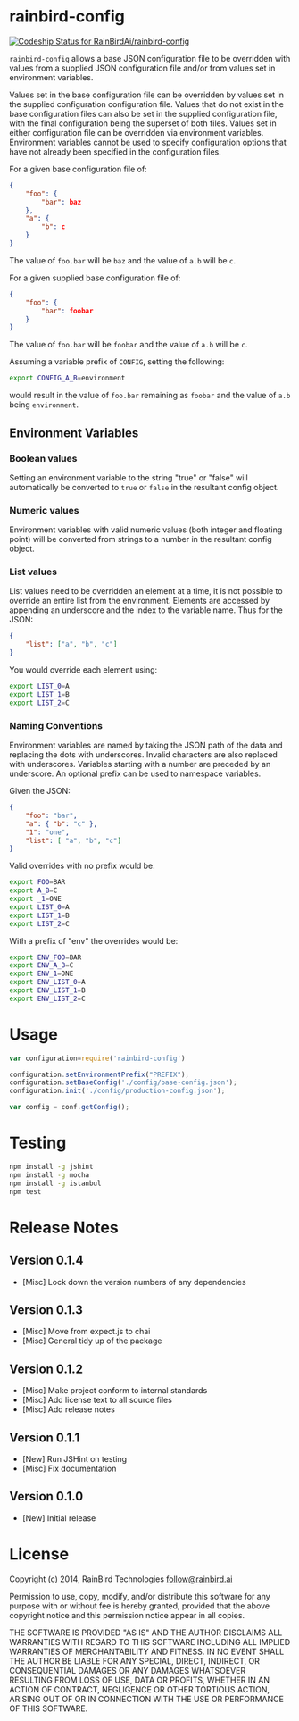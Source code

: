 # rainbird-config

[ ![Codeship Status for RainBirdAi/rainbird-config](https://www.codeship.io/projects/32aaf590-35a4-0132-af7d-4e5daa8e92bc/status)](https://www.codeship.io/projects/41121)

`rainbird-config` allows a base JSON configuration file to be overridden with 
values from a supplied JSON configuration file and/or from values set in 
environment variables.

Values set in the base configuration file can be overridden by values set in the
supplied configuration configuration file. Values that do not exist in the base
configuration files can also be set in the supplied configuration file, with the
final configuration being the superset of both files. Values set in either
configuration file can be overridden via environment variables. Environment
variables cannot be used to specify configuration options that have not already
been specified in the configuration files.

For a given base configuration file of:

```json
{
    "foo": {
        "bar": baz
    },
    "a": {
        "b": c
    }
}
```

The value of `foo.bar` will be `baz` and the value of `a.b` will be `c`.

For a given supplied base configuration file of:

```json
{
    "foo": {
        "bar": foobar
    }
}
```

The value of `foo.bar` will be `foobar` and the value of `a.b` will be `c`.

Assuming a variable prefix of `CONFIG`, setting the following:

```bash
export CONFIG_A_B=environment
```

would result in the value of `foo.bar` remaining as `foobar` and the value of
`a.b` being `environment`.

## Environment Variables

### Boolean values

Setting an environment variable to the string "true" or "false" will
automatically be converted to `true` or `false` in the resultant config
object.

### Numeric values

Environment variables with valid numeric values (both integer and floating 
point) will be converted from strings to a number in the resultant config
object.

### List values

List values need to be overridden an element at a time, it is not possible to
override an entire list from the environment. Elements are accessed by appending
an underscore and the index to the variable name. Thus for the JSON:

```json
{
    "list": ["a", "b", "c"]
}
```

You would override each element using:

```bash
export LIST_0=A
export LIST_1=B
export LIST_2=C
```

### Naming Conventions

Environment variables are named by taking the JSON path of the data and 
replacing the dots with underscores. Invalid characters are also replaced with
underscores. Variables starting with a number are preceded by an underscore. An
optional prefix can be used to namespace variables.

Given the JSON:

```json
{
    "foo": "bar",
    "a": { "b": "c" },
    "1": "one",
    "list": [ "a", "b", "c"]
}
```

Valid overrides with no prefix would be:

```bash
export FOO=BAR
export A_B=C
export _1=ONE
export LIST_0=A
export LIST_1=B
export LIST_2=C
```

With a prefix of "env" the overrides would be:

```bash
export ENV_FOO=BAR
export ENV_A_B=C
export ENV_1=ONE
export ENV_LIST_0=A
export ENV_LIST_1=B
export ENV_LIST_2=C
```

# Usage

```javascript
var configuration=require('rainbird-config')

configuration.setEnvironmentPrefix("PREFIX");
configuration.setBaseConfig('./config/base-config.json');
configuration.init('./config/production-config.json');

var config = conf.getConfig();
```

# Testing

```bash
npm install -g jshint
npm install -g mocha
npm install -g istanbul
npm test
```

# Release Notes

## Version 0.1.4

  * [Misc] Lock down the version numbers of any dependencies

## Version 0.1.3

  * [Misc] Move from expect.js to chai
  * [Misc] General tidy up of the package

## Version 0.1.2

  * [Misc] Make project conform to internal standards
  * [Misc] Add license text to all source files
  * [Misc] Add release notes

## Version 0.1.1

  * [New] Run JSHint on testing
  * [Misc] Fix documentation

## Version 0.1.0

  * [New] Initial release

# License

Copyright (c) 2014, RainBird Technologies <follow@rainbird.ai>

Permission to use, copy, modify, and/or distribute this software for any
purpose with or without fee is hereby granted, provided that the above
copyright notice and this permission notice appear in all copies.

THE SOFTWARE IS PROVIDED "AS IS" AND THE AUTHOR DISCLAIMS ALL WARRANTIES
WITH REGARD TO THIS SOFTWARE INCLUDING ALL IMPLIED WARRANTIES OF
MERCHANTABILITY AND FITNESS. IN NO EVENT SHALL THE AUTHOR BE LIABLE FOR
ANY SPECIAL, DIRECT, INDIRECT, OR CONSEQUENTIAL DAMAGES OR ANY DAMAGES
WHATSOEVER RESULTING FROM LOSS OF USE, DATA OR PROFITS, WHETHER IN AN
ACTION OF CONTRACT, NEGLIGENCE OR OTHER TORTIOUS ACTION, ARISING OUT OF
OR IN CONNECTION WITH THE USE OR PERFORMANCE OF THIS SOFTWARE.
